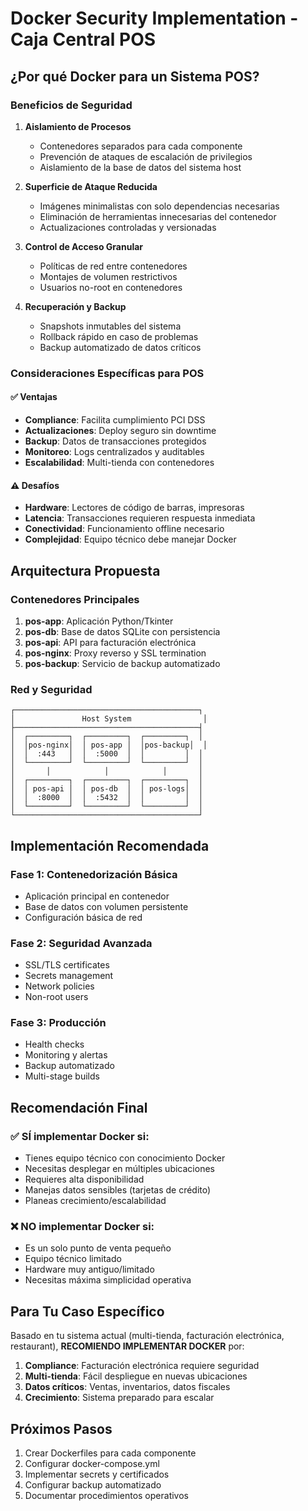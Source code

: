# Docker Security Implementation - Caja Central POS

## ¿Por qué Docker para un Sistema POS?

### Beneficios de Seguridad

1. **Aislamiento de Procesos**
   - Contenedores separados para cada componente
   - Prevención de ataques de escalación de privilegios
   - Aislamiento de la base de datos del sistema host

2. **Superficie de Ataque Reducida**
   - Imágenes minimalistas con solo dependencias necesarias
   - Eliminación de herramientas innecesarias del contenedor
   - Actualizaciones controladas y versionadas

3. **Control de Acceso Granular**
   - Políticas de red entre contenedores
   - Montajes de volumen restrictivos
   - Usuarios no-root en contenedores

4. **Recuperación y Backup**
   - Snapshots inmutables del sistema
   - Rollback rápido en caso de problemas
   - Backup automatizado de datos críticos

### Consideraciones Específicas para POS

#### ✅ Ventajas
- **Compliance**: Facilita cumplimiento PCI DSS
- **Actualizaciones**: Deploy seguro sin downtime
- **Backup**: Datos de transacciones protegidos
- **Monitoreo**: Logs centralizados y auditables
- **Escalabilidad**: Multi-tienda con contenedores

#### ⚠️ Desafíos
- **Hardware**: Lectores de código de barras, impresoras
- **Latencia**: Transacciones requieren respuesta inmediata
- **Conectividad**: Funcionamiento offline necesario
- **Complejidad**: Equipo técnico debe manejar Docker

## Arquitectura Propuesta

### Contenedores Principales

1. **pos-app**: Aplicación Python/Tkinter
2. **pos-db**: Base de datos SQLite con persistencia
3. **pos-api**: API para facturación electrónica
4. **pos-nginx**: Proxy reverso y SSL termination
5. **pos-backup**: Servicio de backup automatizado

### Red y Seguridad

```
┌─────────────────────────────────────────┐
│               Host System                │
├─────────────────────────────────────────┤
│  ┌─────────┐  ┌─────────┐  ┌─────────┐  │
│  │pos-nginx│  │ pos-app │  │pos-backup│  │
│  │  :443   │  │  :5000  │  │         │  │
│  └─────────┘  └─────────┘  └─────────┘  │
│       │            │            │       │
│  ┌─────────┐  ┌─────────┐  ┌─────────┐  │
│  │ pos-api │  │ pos-db  │  │ pos-logs│  │
│  │  :8000  │  │  :5432  │  │         │  │
│  └─────────┘  └─────────┘  └─────────┘  │
└─────────────────────────────────────────┘
```

## Implementación Recomendada

### Fase 1: Contenedorización Básica
- Aplicación principal en contenedor
- Base de datos con volumen persistente
- Configuración básica de red

### Fase 2: Seguridad Avanzada
- SSL/TLS certificates
- Secrets management
- Network policies
- Non-root users

### Fase 3: Producción
- Health checks
- Monitoring y alertas
- Backup automatizado
- Multi-stage builds

## Recomendación Final

### ✅ SÍ implementar Docker si:
- Tienes equipo técnico con conocimiento Docker
- Necesitas desplegar en múltiples ubicaciones
- Requieres alta disponibilidad
- Manejas datos sensibles (tarjetas de crédito)
- Planeas crecimiento/escalabilidad

### ❌ NO implementar Docker si:
- Es un solo punto de venta pequeño
- Equipo técnico limitado
- Hardware muy antiguo/limitado
- Necesitas máxima simplicidad operativa

## Para Tu Caso Específico

Basado en tu sistema actual (multi-tienda, facturación electrónica, restaurant), **RECOMIENDO IMPLEMENTAR DOCKER** por:

1. **Compliance**: Facturación electrónica requiere seguridad
2. **Multi-tienda**: Fácil despliegue en nuevas ubicaciones
3. **Datos críticos**: Ventas, inventarios, datos fiscales
4. **Crecimiento**: Sistema preparado para escalar

## Próximos Pasos

1. Crear Dockerfiles para cada componente
2. Configurar docker-compose.yml
3. Implementar secrets y certificados
4. Configurar backup automatizado
5. Documentar procedimientos operativos
